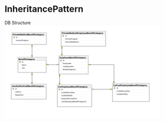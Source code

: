 # InheritancePattern






DB Structure
![alt text](https://github.com/dan-keypay/InheritancePattern/blob/master/DataAccess/DB_diagram.png?raw=true)
